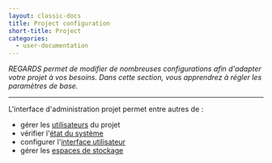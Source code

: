 ```yaml
---
layout: classic-docs
title: Project configuration
short-title: Project
categories:
  - user-documentation
---
```


<i>REGARDS permet de modifier de nombreuses configurations afin d'adapter votre projet à vos besoins. Dans cette section, vous apprendrez à régler les paramètres de base.</i> 

*****************


L'interface d'administration projet permet entre autres de :
 - gérer les [utilisateurs](/user-documentation/2-project-configuration/users/) du projet
 - vérifier l'[état du système](/user-documentation/2-project-configuration/microservices/)
 - configurer l'[interface utilisateur](/user-documentation/2-project-configuration/user-configuration/)
 - gérer les [espaces de stockage](/user-documentation/2-project-configuration/storage-configuration)